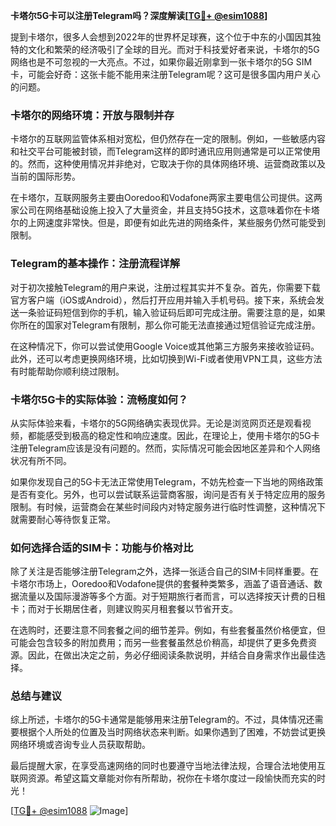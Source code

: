 **卡塔尔5G卡可以注册Telegram吗？深度解读[[TG💪+ @esim1088](https://t.me/s/esim1088)]**

提到卡塔尔，很多人会想到2022年的世界杯足球赛，这个位于中东的小国因其独特的文化和繁荣的经济吸引了全球的目光。而对于科技爱好者来说，卡塔尔的5G网络也是不可忽视的一大亮点。不过，如果你最近刚拿到一张卡塔尔的5G SIM卡，可能会好奇：这张卡能不能用来注册Telegram呢？这可是很多国内用户关心的问题。

### 卡塔尔的网络环境：开放与限制并存

卡塔尔的互联网监管体系相对宽松，但仍然存在一定的限制。例如，一些敏感内容和社交平台可能被封锁，而Telegram这样的即时通讯应用则通常是可以正常使用的。然而，这种使用情况并非绝对，它取决于你的具体网络环境、运营商政策以及当前的国际形势。

在卡塔尔，互联网服务主要由Ooredoo和Vodafone两家主要电信公司提供。这两家公司在网络基础设施上投入了大量资金，并且支持5G技术，这意味着你在卡塔尔的上网速度非常快。但是，即便有如此先进的网络条件，某些服务仍然可能受到限制。

### Telegram的基本操作：注册流程详解

对于初次接触Telegram的用户来说，注册过程其实并不复杂。首先，你需要下载官方客户端（iOS或Android），然后打开应用并输入手机号码。接下来，系统会发送一条验证码短信到你的手机，输入验证码后即可完成注册。需要注意的是，如果你所在的国家对Telegram有限制，那么你可能无法直接通过短信验证完成注册。

在这种情况下，你可以尝试使用Google Voice或其他第三方服务来接收验证码。此外，还可以考虑更换网络环境，比如切换到Wi-Fi或者使用VPN工具，这些方法有时能帮助你顺利绕过限制。

### 卡塔尔5G卡的实际体验：流畅度如何？

从实际体验来看，卡塔尔的5G网络确实表现优异。无论是浏览网页还是观看视频，都能感受到极高的稳定性和响应速度。因此，在理论上，使用卡塔尔的5G卡注册Telegram应该是没有问题的。然而，实际情况可能会因地区差异和个人网络状况有所不同。

如果你发现自己的5G卡无法正常使用Telegram，不妨先检查一下当地的网络政策是否有变化。另外，也可以尝试联系运营商客服，询问是否有关于特定应用的服务限制。有时候，运营商会在某些时间段内对特定服务进行临时性调整，这种情况下就需要耐心等待恢复正常。

### 如何选择合适的SIM卡：功能与价格对比

除了关注是否能够注册Telegram之外，选择一张适合自己的SIM卡同样重要。在卡塔尔市场上，Ooredoo和Vodafone提供的套餐种类繁多，涵盖了语音通话、数据流量以及国际漫游等多个方面。对于短期旅行者而言，可以选择按天计费的日租卡；而对于长期居住者，则建议购买月租套餐以节省开支。

在选购时，还要注意不同套餐之间的细节差异。例如，有些套餐虽然价格便宜，但可能会包含较多的附加费用；而另一些套餐虽然总价稍高，却提供了更多免费资源。因此，在做出决定之前，务必仔细阅读条款说明，并结合自身需求作出最佳选择。

### 总结与建议

综上所述，卡塔尔的5G卡通常是能够用来注册Telegram的。不过，具体情况还需要根据个人所处的位置及当时网络状态来判断。如果你遇到了困难，不妨尝试更换网络环境或咨询专业人员获取帮助。

最后提醒大家，在享受高速网络的同时也要遵守当地法律法规，合理合法地使用互联网资源。希望这篇文章能对你有所帮助，祝你在卡塔尔度过一段愉快而充实的时光！

[[TG💪+ @esim1088](https://t.me/s/esim1088) ![Image](https://i.postimg.cc/4NQfJmqS/Snipaste-2025-05-13-00-14-12.png)]